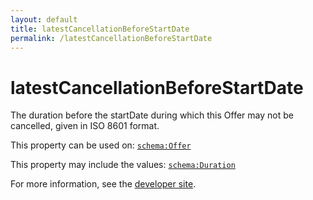 ```yaml
---
layout: default
title: latestCancellationBeforeStartDate
permalink: /latestCancellationBeforeStartDate
---
```


# latestCancellationBeforeStartDate
The duration before the startDate during which this Offer may not be cancelled, given in ISO 8601 format.

This property can be used on: [`schema:Offer`](https://schema.org/Offer)

This property may include the values: [`schema:Duration`](https://schema.org/Duration)

For more information, see the [developer site](https://developer.openactive.io/data-model/types/).